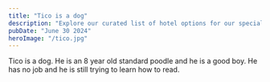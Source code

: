 ```yaml
---
title: "Tico is a dog"
description: "Explore our curated list of hotel options for our special day in Taos. Each offers unique amenities and has been carefully selected to accommodate our guests with comfort and convenience."
pubDate: "June 30 2024"
heroImage: "/tico.jpg"
---
```


Tico is a dog. He is an 8 year old standard poodle and he is a good boy. He has no job and he is still trying to learn how to read.
